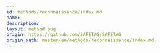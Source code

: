 ```yaml
---
id: methods/reconnaissance/index.md
name: 
description: 
layout: method.pug
origin: https://github.com/SAFETAG/SAFETAG
origin_path: master/en/methods/reconnaissance/index.md
---
```



